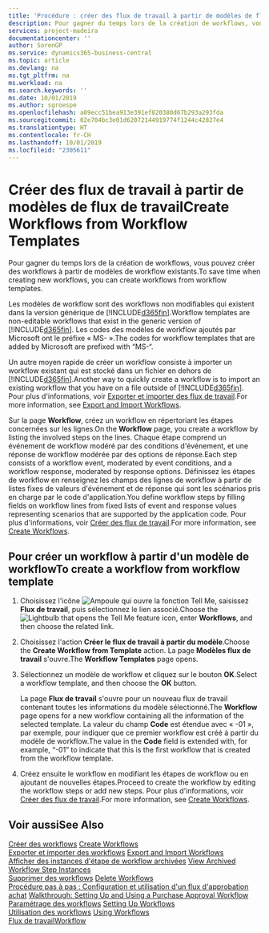 ```yaml
---
title: 'Procédure : créer des flux de travail à partir de modèles de flux de travail | Microsoft Docs'
description: Pour gagner du temps lors de la création de workflows, vous pouvez créer des workflows à partir de modèles de workflow existants.
services: project-madeira
documentationcenter: ''
author: SorenGP
ms.service: dynamics365-business-central
ms.topic: article
ms.devlang: na
ms.tgt_pltfrm: na
ms.workload: na
ms.search.keywords: ''
ms.date: 10/01/2019
ms.author: sgroespe
ms.openlocfilehash: a89ecc51bea913e391ef820380d67b293a293fda
ms.sourcegitcommit: 02e704bc3e01d62072144919774f1244c42827e4
ms.translationtype: HT
ms.contentlocale: fr-CH
ms.lasthandoff: 10/01/2019
ms.locfileid: "2305611"
---
```

# <a name="create-workflows-from-workflow-templates"></a><span data-ttu-id="f5949-103">Créer des flux de travail à partir de modèles de flux de travail</span><span class="sxs-lookup"><span data-stu-id="f5949-103">Create Workflows from Workflow Templates</span></span>
<span data-ttu-id="f5949-104">Pour gagner du temps lors de la création de workflows, vous pouvez créer des workflows à partir de modèles de workflow existants.</span><span class="sxs-lookup"><span data-stu-id="f5949-104">To save time when creating new workflows, you can create workflows from workflow templates.</span></span>  

 <span data-ttu-id="f5949-105">Les modèles de workflow sont des workflows non modifiables qui existent dans la version générique de [!INCLUDE[d365fin](includes/d365fin_md.md)].</span><span class="sxs-lookup"><span data-stu-id="f5949-105">Workflow templates are non-editable workflows that exist in the generic version of [!INCLUDE[d365fin](includes/d365fin_md.md)].</span></span> <span data-ttu-id="f5949-106">Les codes des modèles de workflow ajoutés par Microsoft ont le préfixe « MS- ».</span><span class="sxs-lookup"><span data-stu-id="f5949-106">The codes for workflow templates that are added by Microsoft are prefixed with “MS-“.</span></span>  

 <span data-ttu-id="f5949-107">Un autre moyen rapide de créer un workflow consiste à importer un workflow existant qui est stocké dans un fichier en dehors de [!INCLUDE[d365fin](includes/d365fin_md.md)].</span><span class="sxs-lookup"><span data-stu-id="f5949-107">Another way to quickly create a workflow is to import an existing workflow that you have on a file outside of [!INCLUDE[d365fin](includes/d365fin_md.md)].</span></span> <span data-ttu-id="f5949-108">Pour plus d'informations, voir [Exporter et importer des flux de travail](across-how-to-export-and-import-workflows.md).</span><span class="sxs-lookup"><span data-stu-id="f5949-108">For more information, see [Export and Import Workflows](across-how-to-export-and-import-workflows.md).</span></span>  

<span data-ttu-id="f5949-109">Sur la page **Workflow**, créez un workflow en répertoriant les étapes concernées sur les lignes.</span><span class="sxs-lookup"><span data-stu-id="f5949-109">On the **Workflow** page, you create a workflow by listing the involved steps on the lines.</span></span> <span data-ttu-id="f5949-110">Chaque étape comprend un événement de workflow modéré par des conditions d'événement, et une réponse de workflow modérée par des options de réponse.</span><span class="sxs-lookup"><span data-stu-id="f5949-110">Each step consists of a workflow event, moderated by event conditions, and a workflow response, moderated by response options.</span></span> <span data-ttu-id="f5949-111">Définissez les étapes de workflow en renseignez les champs des lignes de workflow à partir de listes fixes de valeurs d'événement et de réponse qui sont les scénarios pris en charge par le code d'application.</span><span class="sxs-lookup"><span data-stu-id="f5949-111">You define workflow steps by filling fields on workflow lines from fixed lists of event and response values representing scenarios that are supported by the application code.</span></span> <span data-ttu-id="f5949-112">Pour plus d'informations, voir [Créer des flux de travail](across-how-to-create-workflows.md).</span><span class="sxs-lookup"><span data-stu-id="f5949-112">For more information, see [Create Workflows](across-how-to-create-workflows.md).</span></span>  

## <a name="to-create-a-workflow-from-workflow-template"></a><span data-ttu-id="f5949-113">Pour créer un workflow à partir d'un modèle de workflow</span><span class="sxs-lookup"><span data-stu-id="f5949-113">To create a workflow from workflow template</span></span>  
1.  <span data-ttu-id="f5949-114">Choisissez l'icône ![Ampoule qui ouvre la fonction Tell Me](media/ui-search/search_small.png "Dites-moi ce que vous voulez faire"), saisissez **Flux de travail**, puis sélectionnez le lien associé.</span><span class="sxs-lookup"><span data-stu-id="f5949-114">Choose the ![Lightbulb that opens the Tell Me feature](media/ui-search/search_small.png "Tell me what you want to do") icon, enter **Workflows**, and then choose the related link.</span></span>  
2.  <span data-ttu-id="f5949-115">Choisissez l'action **Créer le flux de travail à partir du modèle**.</span><span class="sxs-lookup"><span data-stu-id="f5949-115">Choose the **Create Workflow from Template** action.</span></span> <span data-ttu-id="f5949-116">La page **Modèles flux de travail** s'ouvre.</span><span class="sxs-lookup"><span data-stu-id="f5949-116">The **Workflow Templates** page opens.</span></span>  
3.  <span data-ttu-id="f5949-117">Sélectionnez un modèle de workflow et cliquez sur le bouton **OK**.</span><span class="sxs-lookup"><span data-stu-id="f5949-117">Select a workflow template, and then choose the **OK** button.</span></span>  

     <span data-ttu-id="f5949-118">La page **Flux de travail** s'ouvre pour un nouveau flux de travail contenant toutes les informations du modèle sélectionné.</span><span class="sxs-lookup"><span data-stu-id="f5949-118">The **Workflow** page opens for a new workflow containing all the information of the selected template.</span></span> <span data-ttu-id="f5949-119">La valeur du champ **Code** est étendue avec « -01 », par exemple, pour indiquer que ce premier workflow est créé à partir du modèle de workflow.</span><span class="sxs-lookup"><span data-stu-id="f5949-119">The value in the **Code** field is extended with, for example, “-01” to indicate that this is the first workflow that is created from the workflow template.</span></span>  
4.  <span data-ttu-id="f5949-120">Créez ensuite le workflow en modifiant les étapes de workflow ou en ajoutant de nouvelles étapes.</span><span class="sxs-lookup"><span data-stu-id="f5949-120">Proceed to create the workflow by editing the workflow steps or add new steps.</span></span> <span data-ttu-id="f5949-121">Pour plus d'informations, voir [Créer des flux de travail](across-how-to-create-workflows.md).</span><span class="sxs-lookup"><span data-stu-id="f5949-121">For more information, see [Create Workflows](across-how-to-create-workflows.md).</span></span>  

## <a name="see-also"></a><span data-ttu-id="f5949-122">Voir aussi</span><span class="sxs-lookup"><span data-stu-id="f5949-122">See Also</span></span>  
 <span data-ttu-id="f5949-123">[Créer des workflows](across-how-to-create-workflows.md) </span><span class="sxs-lookup"><span data-stu-id="f5949-123">[Create Workflows](across-how-to-create-workflows.md) </span></span>  
 <span data-ttu-id="f5949-124">[Exporter et importer des workflows](across-how-to-export-and-import-workflows.md) </span><span class="sxs-lookup"><span data-stu-id="f5949-124">[Export and Import Workflows](across-how-to-export-and-import-workflows.md) </span></span>  
 <span data-ttu-id="f5949-125">[Afficher des instances d'étape de workflow archivées](across-how-to-view-archived-workflow-step-instances.md) </span><span class="sxs-lookup"><span data-stu-id="f5949-125">[View Archived Workflow Step Instances](across-how-to-view-archived-workflow-step-instances.md) </span></span>  
 <span data-ttu-id="f5949-126">[Supprimer des workflows](across-how-to-delete-workflows.md) </span><span class="sxs-lookup"><span data-stu-id="f5949-126">[Delete Workflows](across-how-to-delete-workflows.md) </span></span>  
 <span data-ttu-id="f5949-127">[Procédure pas à pas : Configuration et utilisation d'un flux d'approbation achat](walkthrough-setting-up-and-using-a-purchase-approval-workflow.md) </span><span class="sxs-lookup"><span data-stu-id="f5949-127">[Walkthrough: Setting Up and Using a Purchase Approval Workflow](walkthrough-setting-up-and-using-a-purchase-approval-workflow.md) </span></span>  
 <span data-ttu-id="f5949-128">[Paramétrage des workflows](across-set-up-workflows.md) </span><span class="sxs-lookup"><span data-stu-id="f5949-128">[Setting Up Workflows](across-set-up-workflows.md) </span></span>  
 <span data-ttu-id="f5949-129">[Utilisation des workflows](across-use-workflows.md) </span><span class="sxs-lookup"><span data-stu-id="f5949-129">[Using Workflows](across-use-workflows.md) </span></span>  
 [<span data-ttu-id="f5949-130">Flux de travail</span><span class="sxs-lookup"><span data-stu-id="f5949-130">Workflow</span></span>](across-workflow.md)   
